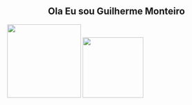 <h2 align="center">Ola Eu sou Guilherme Monteiro</h2>
<div>
  <img height="170px" src="https://github-readme-stats.vercel.app/api?username=guifilho&count_private=true&show_icons=true&theme=onedark"/>
  <img height="140px" src="https://github-readme-stats.vercel.app/api/top-langs/?username=guifilho&layout=compact&theme=onedark"/>  
</div>

